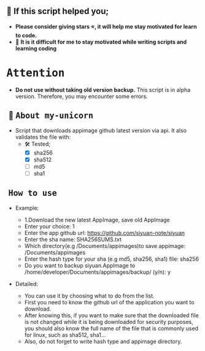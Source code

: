 ## 🙏 If this script helped you;
- **Please consider giving stars ⭐, it will help me stay motivated for learn to code.** 
- 🤯 **It is it difficult for me to stay motivated while writing scripts and learning coding**

# <samp>Attention<samp>
- **Do not use without taking old version backup.** This script is in alpha version. Therefore, you may encounter some errors.


## ‎ 🦄 <samp>About my-unicorn<samp>
- Script that downloads appimage github latest version via api. It also validates the file with:
    - 🛠️ Tested; 
        - [X] sha256
        - [X] sha512
        - [ ] md5 
        - [ ] sha1

## ‎ <samp>How to use<samp>
- Example:
    - 1.Download the new latest AppImage, save old AppImage
    - Enter your choice: 1
    - Enter the app github url: https://github.com/siyuan-note/siyuan
    - Enter the sha name: SHA256SUMS.txt
    - Which directory(e.g /Documents/appimages)to save appimage: /Documents/appimages
    - Enter the hash type for your sha (e.g md5, sha256, sha1) file: sha256
    - Do you want to backup siyuan.AppImage to /home/developer/Documents/appimages/backup/ (y/n): y    

- Detailed:
    - You can use it by choosing what to do from the list.
    - First you need to know the github url of the application you want to download.
    - After knowing this, if you want to make sure that the downloaded file is not changed while it is being downloaded for security purposes, you should also know the full name of the file that is commonly used for linux, such as sha512, sha1...
    - Also, do not forget to write hash type and appimage directory.
